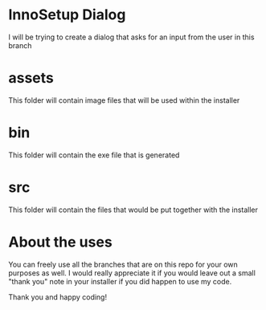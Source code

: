 # InnoSetup Dialog

I will be trying to create a dialog that asks for an input from the user in this branch

# assets

This folder will contain image files that will be used within the installer

# bin

This folder will contain the exe file that is generated

# src

This folder will contain the files that would be put together with the installer

# About the uses

You can freely use all the branches that are on this repo for your own purposes as well. I would really appreciate it if you would leave out a small "thank you" note in your installer if you did happen to use my code.

Thank you and happy coding!